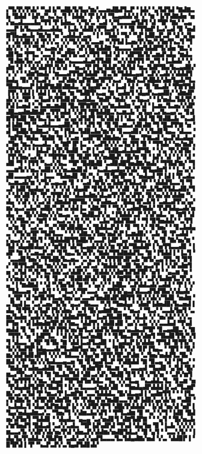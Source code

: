▞▜▞▛▞▛▟▞▝▚▟▐▞▚▟█▞▙▜▄▞▆▞▃▃▅▟█▟▜▃▛▝▐▟▞▝▄▜▟▜▟▝▇▟▇▃▙▝█▟▟▝▐▟▚▞▚▃▚▃▜▝▐▟▟▞▝▛▐▞▟▝▜▃▄▟▟▞▟▝▞▝▆▝▐▞▛▟▇▟▅▝▅▞▅▃▟▃▃▃▙▞▜▜▝▛▐▟▅▃▝▞▜▞▃▝▃▟▝▞▜▃▃▃▆▜▟▜▝▟▝▜▛▝▇▞▝▃▄▃▃▛▐▞▙▃▃▟▃▃▟▟▄▝▐▃▙▝▟▟▊▞▛▜▃▟▚▝▝▝▉▝▜▜▅▛▐▃▞▃▟▝▉▝▅▟▇▜▙▃▆▃▙▝▇▞▆▝▅▝▃▟▟▃▛▃▄▝▐▝▝▜▟▞▝▜▞▝▚▛▐▟▉▃▛▃▛▝▟▝▄▜▄▞▝▟▞▟▉▞▟▝▛▞▞▃▝▞▞▜▞▞▜▞▃▃▅▝▚▜▜▟▐▃▅▞▛▞▆▞▚▜▅▜▚▃▜▝▜▟▞▞▚▝▞▝▜▞▚▃▅▞▟▝▄▃▝▟▚▜▄▜▟▟▇▝▆▃▃▃▚▟▅▜▟▟▛▜▞▟▅▝▇▃▚▟▊▜▅▝▛▜▃▝▃▃▜▝▚▟▜▜▞▃▞▞▜▜▝▜▟▝▟▝▝▟▛▜▙▜▞▃▆▟▚▟▄▝▆▟▃▝▊▟▇▞▙▞▃▞▝▞▛▟▇▞▚▃▃▃▟▃▅▜▜▟▉▝▚▞▞▟▟▜▜▝▚▞▜▝▐▃▙▟▞▝▞▟▆▝▟▝▝▟▞▟▟▜▚▜▞▟▝▝▅▃▞▛▐▜▄▜▟▟▚▞▙▜▟▝▆▃▜▟▛▜▙▞▙▃▄▟▉▞▚▝▞▝▝▟▆▜▅▟▞▝▆▃▃▟▜▜▅▜▟▟▛▝▊▃▜▞▜▟▟▃▄▟▝▃▛▞▃▟▞▞▟▟▟▜▙▟▄▝▉▞▚▜▃▟▚▝▝▃▛▟▆▞▄▛▇▜▅▜▛▜▚▃▞▝▆▟▚▃▛▟█▟▞▟▅▜▄▟▞▜▃▜▙▟▄▃▃▛▐▟▟▛▇▟▉▟▇▟▃▝▄▜▄▟▛▃▚▝▐▃▟▝▟▝▃▝▉▝▇▃▟▞▝▛▇▜▜▟▐▜▚▝▟▟▐▝▟▟▐▝▚▜▅▝▆▝▜▟█▜▚▃▄▝▇▝▄▟▅▜▝▟▄▟▚▃▄▟▉▞▝▟▆▟▛▟▞▞▃▜▛▝▃▜▄▟▚▜▜▟▊▟▚▃▟▟▃▝▆▟▛▝▆▟▞▝▃▜▄▃▞▝▐▞▅▟▃▜▟▞▛▞▛▟▐▃▅▟▝▃▜▃▆▃▆▟█▝█▃▜▛▇▜▛▞▄▞▆▃▙▟▆▝▄▞▟▝▐▃▆▃▜▃▅▞▞▟▛▟█▃▄▟▆▟▇▟▛▃▜▜▚▟▟▝▞▟▜▝█▜▟▟█▃▚▃▆▃▙▝▄▜▄▞▃▞▙▃▄▞▃▝▊▟▇▜▜▟█▝▇▞▙▃▜▃▜▞▚▞▄▞▟▜▟▜▝▜▞▟▊▟▐▝▟▃▝▟▟▝█▝▉▟█▃▙▝▚▃▟▟▐▟▇▝▜▝▚▃▟▟▃▃▄▟▉▞▜▝▝▟▜▝▊▝█▝▉▃▆▃▞▟▊▟▇▝▜▝█▃▛▛▇▝▅▝▟▝▜▟█▞▙▟▇▃▞▝▅▝▐▜▟▃▜▟▉▃▙▞▆▞▛▝▊▃▃▟▊▞▝▞▙▟▊▜▄▃▝▟▃▃▝▝▆▛▇▝▇▟▄▝▇▟▇▝▇▝▞▃▅▝▄▟▛▜▛▟▇▟▅▞▃▝▇▃▝▛▇▃▟▝▄▃▛▟▃▟▄▞▞▜▅▝▆▃▚▃▃▟▃▝▄▝▇▛▐▛▐▃▝▝▃▟▜▞▞▞▃▜▄▜▜▝▉▝▝▜▜▟▞▝▅▞▆▟▚▞▛▟▞▞▝▝▐▟▃▛▐▞▛▞▙▟▉▝▃▛▐▝▃▞▜▟█▃▟▃▙▟▛▜▙▝▝▞▄▝▛▞▟▜▙▝▐▜▚▜▅▞▃▞▙▝▝▜▛▛▇▝▉▝▉▟▛▝▛▞▅▟█▟▚▝█▞▆▝▉▝▐▟▚▝▟▝▐▞▝▟▝▟▉▝▜▝▐▜▜▝▚▃▞▞▙▃▝▜▛▝█▟█▟█▝▃▟▉▟█▜▅▟▇▞▆▟▞▝▜▜▙▛▇▞▝▜▃▃▆▜▞▞▅▃▚▟▉▞▞▞▅▃▆▟▊▟▝▝▚▃▟▃▄▟▄▞▛▟▞▝█▜▄▟▆▜▝▝▐▃▚▞▞▟▊▃▃▃▄▞▟▝▐▃▃▝▜▟▅▟▊▝▉▞▚▝▄▝▊▜▅▜▛▝▚▝▅▟▄▟▝▛▐▟▐▝▛▃▟▃▚▃▆▃▟▞▆▝▞▜▞▃▄▃▆▝▊▝▝▃▟▝▇▜▞▃▜▟▅▜▜▟▃▞▛▝▝▟▟▟▜▃▃▜▝▜▃▛▐▟▊▜▄▟▄▞▄▝▞▝▞▟▝▟▄▟▛▝▊▜▟▞▛▝▞▟▊▝▟▝▛▃▙▜▅▜▜▟▃▟▉▞▜▞▝▟▞▟▊▜▚▝▛▃▜▜▛▟▞▝▟▃▙▟▆▞▟▃▅▜▚▜▚▞▟▜▚▝▉▞▅▞▟▞▟▟▆▝▚▟▄▝▞▟▚▝▞▃▞▟▝▟▆▟▟▜▛▜▙▝▞▜▚▟▅▃▞▝█▟▄▜▛▃▙▜▝▃▟▃▟▜▚▞▄▞▆▞▄▃▞▃▙▞▚▟█▞▚▟▚▞▟▟▐▃▝▟▇▞▜▝▝▜▞▞▃▟▅▛▇▟▞▝▛▟▜▟▄▃▟▞▅▟▄▝▃▝█▞▞▟▅▞▞▞▅▃▄▝▃▝▆▟█▃▛▞▄▝▐▜▟▟▞▃▛▝▞▟▚▟▃▝▄▝▇▜▝▟▝▞▞▜▙▞▃▝▇▜▝▝▚▃▞▃▚▜▝▞▚▝▝▃▙▞▜▟▟▜▙▟▝▝▜▝▉▜▅▟▟▞▝▃▜▜▚▞▆▝▊▝▃▞▃▝▚▞▚▜▛▟▉▟█▃▚▝█▟▟▃▛▟▝▝▊▝▜▝▞▝▊▜▅▞▝▝▊▃▙▟▄▃▝▞▜▞▅▜▛▝▜▟▜▃▃▝▝▞▝▟▇▃▚▜▅▞▅▟▚▛▐▃▆▟▉▞▝▃▙▝▊▝▛▃▟▟▝▞▄▃▞▞▃▜▙▜▝▝█▟▟▟█▜▜▟█▞▛▃▃▛▐▟▛▝▄▞▝▟▟▃▚▝▄▝▉▝▇▞▅▞▆▝▜▟▝▟▄▟▉▟▄▞▞▝▆▜▟▝▟▞▜▃▄▟▞▟▞▞▆▝▛▟▞▜▙▟▟▛▐▝▅▜▜▃▃▟▊▝▐▟▛▝▇▝▞▃▅▃▛▃▛▝▊▜▄▃▜▞▅▜▚▝▇▟▞▜▜▟▇▟▟▜▃▝▇▝▐▜▟▟▐▝▐▃▜▝▝▃▃▟▊▜▅▞▞▜▜▟█▞▙▃▅▃▝▃▚▃▜▞▚▜▜▜▛▟▛▃▙▝▇▜▞▃▄▜▜▃▜▝▉▜▞▝▉▜▜▃▟▜▅▝▆▞▞▞▆▝▝▃▞▃▛▃▞▝▇▟▟▞▚▟▊▝▇▞▄▃▞▛▐▝▞▟▚▟▆▜▅▝▄▜▟▝▚▜▞▜▃▜▟▞▃▞▟▟▛▞▃▝▉▟▟▞▞▟▆▜▟▜▟▜▛▝▅▜▝▝▄▃▆▝▆▝▞▞▅▟▞▞▄▞▝▝▊▝▊▃▞▝▉▟▉▟▛▟▞▝▊▟▝▝▇▜▜▃▜▞▝▃▛▞▙▟▆▜▃▜▚▞▄▝▐▝▆▟▇▟▝▝▟▝▚▜▅▜▟▝▇▝▚▝▄▞▞▝▐▟█▃▝▃▛▟▟▃▟▞▃▟▟▝▝▛▐▝▞▝▜▟▃▃▅▝▛▃▙▜▝▝▞▜▃▞▞▜▛▃▃▞▝▃▜▜▜▞▄▃▛▟▃▃▟▜▟▜▙▞▞▟▄▟▞▝▄▜▛▝▟▝▆▜▙▜▜▃▄▜▅▞▄▞▃▃▅▜▅▟▉▟▛▟█▜▜▝▊▞▞▟▞▞▜▟▊▝▅▟▆▝▃▜▄▟▐▃▝▃▞▃▅▞▜▞▙▝▄▃▞▜▙▃▃▝▚▜▝▜▅▟▄▞▝▟▅▛▐▟▅▟▉▞▙▃▅▟▐▟▄▝▊▜▜▞▄▜▄▛▐▜▞▟▅▞▝▃▜▝█▞▄▟▆▛▇▃▝▝▅▃▞▝▜▃▞▝▃▃▙▜▅▜▝▃▆▞▙▟▅▝▄▟▞▞▆▞▟▝▟▟▆▟▜▜▅▝▐▃▅▜▙▟▊▜▅▝▟▃▙▝▞▝▅▞▟▞▝▞▞▃▛▜▅▝▝▟▐▟▅▟▆▜▛▟▚▜▅▃▝▟▟▜▚▝▟▟▊▟▉▝▄▞▞▃▙▝▞▞▃▃▙▟▝▜▚▟▅▟▟▝▊▝▅▝▝▟▞▛▐▜▜▞▅▞▆▜▃▞▟▟▜▞▙▟▄▞▄▃▙▃▛▜▛▝▊▃▄▟█▃▚▝▇▝▜▜▚▝▅▝▐▟▛▜▃▝▝▟▐▞▅▜▃▞▅▟█▝▝▝▊▜▅▃▛▜▞▟▆▜▝▜▙▟▊▜▜▞▚▜▜▝▟▃▃▝▄▜▛▝▊▜▙▝▇▝▟▟▐▃▟▜▃▟▉▝▐▝▄▟▄▛▐▞▟▟▅▝▛▜▟▝▉▜▜▞▚▜▞▞▙▟▜▛▐▟▄▃▃▟▞▜▃▟▇▜▄▞▅▞▚▞▅▝▉▜▚▝▟▝▊▛▐▜▄▃▝▝█▜▝▝▉▞▆▞▟▟▜▟▊▟▛▜▝▞▞▞▜▟▃▃▚▜▄▞▆▝█▜▚▜▛▃▛▟▆▝▃▜▅▞▅▟▟▜▃▜▙▝▇▟▝▞▛▝▇▞▞▞▙▟▃▃▄▃▅▝▇▝▊▜▄▟▜▃▛▝▛▟█▟▟▝▇▝▉▃▄▝▟▝▐▜▃▞▝▝▇▟▄▜▚▟▅▃▟▟▇▝▉▝▇▞▃▝▊▟▆▜▛▝▇▃▆▝▄▝▃▃▄▟▝▜▄▟▊▝▄▜▟▝█▞▆▃▞▜▚▃▞▞▜▝▇▝▇▃▙▞▜▟▝▟▊▃▞▟▚▝▇▟█▝▊▜▝▟▝▞▜▞▅▝▝▃▛▞▆▜▙▝▆▜▜▜▝▞▆▃▝▟▄▟▝▜▛▜▟▜▅▜▟▃▝▜▄▝▞▞▜▃▄▝▚▃▟▟▃▜▃▝▊▃▆▝▅▝▛▟▄▟▟▜▟▜▚▜▙▟▜▝▐▞▃▜▃▃▃▞▆▟▞▟▊▝▝▜▅▟▄▟▛▟▟▟▐▞▃▞▜▃▆▛▇▞▃▞▃▜▟▝▛▝▆▃▞▛▐▃▆▛▇▝▃▃▜▟▟▟▃▝█▞▟▃▄▟▐▝▄▟▆▜▜▝▝▝▐▜▃▞▛▟▇▞▙▝▟▜▛▟▛▟▆▜▙▝▛▝▛▟▄▜▚▞▆▟▉▃▃▜▚▛▐▟▉▞▄▞▟▞▅▝▚▟▉▝▚▃▙▟▃▜▝▟▄▞▙▛▇▟▄▛▐▞▝▞▟▜▛▞▛▜▝▟█▞▛▟▟▟▞▝▐▞▟▝▅▞▟▝▅▛▐▜▄▞▅▟▄▟▆▃▞▃▝▜▅▞▜▝▞▟▆▃▙▞▟▜▝▝▛▜▃▟▆▝▉▝▚▞▝▞▜▝▐▟▉▝█▟▅▞▟▜▅▜▝▜▟▟▊▝▝▟▄▟▃▝▄▃▄▝▃▞▅▟▊▜▝▟▇▜▟▛▇▝▝▝▄▜▝▝█▞▅▃▙▞▆▜▅▟▜▝█▟▃▟▝▃▞▞▃▟▃▝▜▛▐▟▚▟▛▟▝▜▚▟▝▟▄▜▅▝▉▝▐▃▙▝▞▞▞▞▆▃▃▞▙▝▞▟▛▞▟▞▅▞▛▟▝▟▅▃▛▞▟▟▆▞▅▟█▜▟▃▞▝█▝▄▜▝▝▃▃▚▜▞▝▐▟▄▜▄▜▚▟▟▃▚▜▙▛▇▝▃▟▞▃▞▞▄▟▜▃▃▃▜▃▜▟▄▟▇▞▅▟▝▞▃▝▟▟▉▛▐▝▉▜▛▟▐▝▛▝▚▃▛▃▛▞▃▜▄▟▜▟▊▟▞
